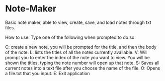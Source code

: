 # Note-Maker
Basic note maker, able to view, create, save, and load notes through txt files.

How to use:
Type one of the following when prompted to do so:

C: create a new note, you will be prompted for the title, and then the body of the note.
L: lists the titles of all the notes currently available.
V: Will prompt you to enter the index of the note you want to view. You will be shown the titles, typing the note number will open up that note.
S: Saves all current notes into a text file after you choose the name of the file.
O: Opens a file.txt that you input.
E: Exit application
